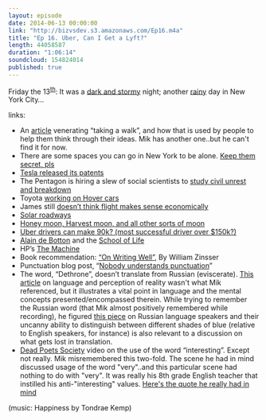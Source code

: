 ```yaml
---
layout: episode
date: 2014-06-13 00:00:00
link: "http://bizvsdev.s3.amazonaws.com/Ep16.m4a"
title: "Ep 16. Uber, Can I Get a Lyft?"
length: 44058587
duration: "1:06:14"
soundcloud: 154824014
published: true
---
```


Friday the 13<sup>[th](http://en.wikipedia.org/wiki/Friday_the_13th_(franchise))</sup>: It was a [dark and stormy](http://en.wikipedia.org/wiki/Paul_Clifford) night; another [rainy](https://www.youtube.com/watch?v=4MsoOWVNOio&feature=kp) day in New York City…

links:

- An [article](http://www.slate.com/articles/arts/culturebox/features/2013/daily_rituals/tchaikovsky_beethoven_mahler_they_all_loved_taking_long_daily_walks.html) venerating “taking a walk”, and how that is used by people to help them think through their ideas. Mik has another one..but he can't find it for now.
- There are some spaces you can go in New York to be alone. [Keep them secret, pls](http://www.citylab.com/design/2012/04/ten-places-find-peace-and-quiet-manhattan/1758/)
- [Tesla released its patents](http://www.teslamotors.com/blog/all-our-patent-are-belong-you)
- The Pentagon is hiring a slew of social scientists to [study civil unrest and breakdown](http://www.theguardian.com/environment/earth-insight/2014/jun/12/pentagon-mass-civil-breakdown)
- Toyota [working on Hover cars](http://www.theverge.com/2014/6/9/5793494/toyota-has-been-investigating-cars-that-hover-above-the-road)
- James still [doesn’t think flight makes sense economically](http://www.jiaaro.com/Why-we-got-140-characters-instead-of-flying-cars/)
- [Solar roadways](https://www.indiegogo.com/projects/solar-roadways)
- [Honey moon, Harvest moon, and all other sorts of moon](http://www.veraveg.org/PDF/Lunar%20Planting.pdf)
- [Uber drivers can make 90k? (most successful driver over $150k?)](http://time.com/119587/do-uberx-drivers-really-take-home-90k-a-year-on-average-not-exactly/)
- [Alain de Botton](http://en.wikipedia.org/wiki/Alain_de_Botton) and the [School of Life](http://www.theschooloflife.com/) 
- HP’s [The Machine](http://www.businessweek.com/articles/2014-06-11/with-the-machine-hp-may-have-invented-a-new-kind-of-computer#r=most%20popular)
- Book recommendation: [“On Writing Well”](http://www.amazon.com/Writing-Well-30th-Anniversary-Edition/dp/0060891548), By William Zinsser
- Punctuation blog post, “[Nobody understands punctuation](http://stilldrinking.org/nobody-understands-punctuation)”
- The word, “Dethrone”, doesn’t translate from Russian (eviscerate). [This article](http://www.slate.com/articles/news_and_politics/uc/2014/06/can_language_influence_our_perception_of_reality.html#!/) on language and perception of reality wasn't what Mik referenced, but it illustrates a vital point in language and the mental concepts presented/encompassed therein. While trying to remember the Russian word (that Mik almost positively remembered while recording), he figured [this piece](http://arstechnica.com/science/2007/05/language-influences-color-perception/) on Russian language speakers and their uncanny ability to distinguish between different shades of blue (relative to English speakers, for instance) is also relevant to a discussion on what gets lost in translation.
- [Dead Poets Society](https://www.youtube.com/watch?v=S6xyHna-NuM) video on the use of the word “interesting”. Except not really. Mik misremembered this two-fold. The scene he had in mind discussed usage of the word "very"..and this particular scene had nothing to do with "very". It was really his 8th grade English teacher that instilled his anti-"interesting" values. [Here's the quote he really had in mind](http://media-cache-ec0.pinimg.com/736x/05/03/b3/0503b314af3a109a114bbcdbe51ad899.jpg)

(music: Happiness by Tondrae Kemp)
